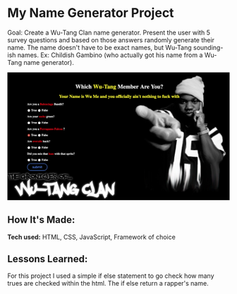 # My Name Generator Project
Goal: Create a Wu-Tang Clan name generator. Present the user with 5 survey questions and based on those answers randomly generate their name. The name doesn't have to be exact names, but Wu-Tang sounding-ish names. Ex: Childish Gambino (who actually got his name from a Wu-Tang name generator).


![alt tag](wu.png)

## How It's Made:

**Tech used:** HTML, CSS, JavaScript, Framework of choice

## Lessons Learned:

For this project I used a simple if else statement to go check how many trues are checked within the html. The if else return a rapper's name.

